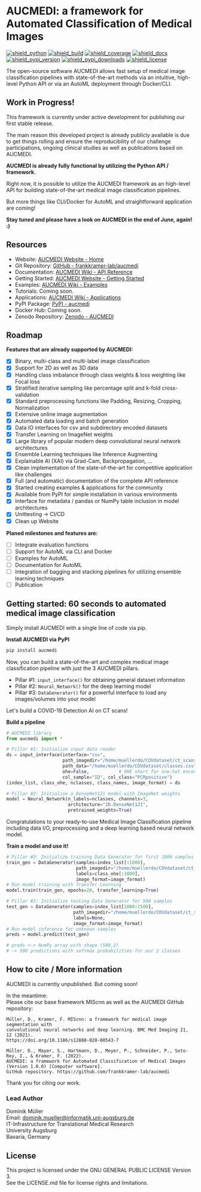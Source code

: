 # AUCMEDI: a framework for Automated Classification of Medical Images

[![shield_python](https://img.shields.io/pypi/pyversions/aucmedi?style=flat-square)](https://www.python.org/)
[![shield_build](https://img.shields.io/github/workflow/status/frankkramer-lab/aucmedi/Python%20Package%20-%20Build?style=flat-square)](https://github.com/frankkramer-lab/aucmedi)
[![shield_coverage](https://img.shields.io/codecov/c/gh/frankkramer-lab/aucmedi?style=flat-square)](https://app.codecov.io/gh/frankkramer-lab/aucmedi/)
[![shield_docs](https://img.shields.io/website?down_message=offline&label=docs&style=flat-square&up_message=online&url=https%3A%2F%2Ffrankkramer-lab.github.io%2Faucmedi%2Freference%2F)](https://frankkramer-lab.github.io/aucmedi/reference/)
[![shield_pypi_version](https://img.shields.io/pypi/v/aucmedi?style=flat-square)](https://pypi.org/project/aucmedi/)
[![shield_pypi_downloads](https://img.shields.io/pypi/dm/aucmedi?style=flat-square)](https://pypistats.org/packages/aucmedi)
[![shield_license](https://img.shields.io/github/license/frankkramer-lab/aucmedi?style=flat-square)](https://www.gnu.org/licenses/gpl-3.0.en.html)

The open-source software AUCMEDI allows fast setup of medical image classification pipelines with state-of-the-art methods via an intuitive, high-level Python API or via an AutoML deployment through Docker/CLI.

## Work in Progress!

This framework is currently under active development for publishing our first stable release.  

The main reason this developed project is already publicly available is due to get things rolling and ensure the reproducibility of our challenge participations, ongoing clinical studies as well as publications based on AUCMEDI.

**AUCMEDI is already fully functional by utilizing the Python API / framework.**

Right now, it is possible to utilize the AUCMEDI framework as an high-level API for building state-of-the-art medical image classification pipelines.  

But more things like CLI/Docker for AutoML and straightforward application are coming!  

**Stay tuned and please have a look on AUCMEDI in the end of June, again! :)**  

## Resources
- Website: [AUCMEDI Website - Home](https://frankkramer-lab.github.io/aucmedi/)
- Git Repository: [GitHub - frankkramer-lab/aucmedi](https://github.com/frankkramer-lab/aucmedi)
- Documentation: [AUCMEDI Wiki - API Reference](https://frankkramer-lab.github.io/aucmedi/reference/)
- Getting Started: [AUCMEDI Website - Getting Started](https://frankkramer-lab.github.io/aucmedi/intro/)
- Examples: [AUCMEDI Wiki - Examples](https://frankkramer-lab.github.io/aucmedi/examples/framework/)
- Tutorials: Coming soon.
- Applications: [AUCMEDI Wiki - Applications](https://frankkramer-lab.github.io/aucmedi/examples/applications/)
- PyPI Package: [PyPI - aucmedi](https://pypi.org/project/aucmedi/)
- Docker Hub: Coming soon.
- Zenodo Repository: [Zenodo - AUCMEDI](https://pypi.org/project/aucmedi/)

## Roadmap

**Features that are already supported by AUCMEDI:**
- [x] Binary, multi-class and multi-label image classification
- [x] Support for 2D as well as 3D data
- [x] Handling class imbalance through class weights & loss weighting like Focal loss
- [x] Stratified iterative sampling like percentage split and k-fold cross-validation
- [x] Standard preprocessing functions like Padding, Resizing, Cropping, Normalization
- [x] Extensive online image augmentation
- [x] Automated data loading and batch generation
- [x] Data IO interfaces for csv and subdirectory encoded datasets
- [x] Transfer Learning on ImageNet weights
- [x] Large library of popular modern deep convolutional neural network architectures
- [x] Ensemble Learning techniques like Inference Augmenting
- [x] Explainable AI (XAI) via Grad-Cam, Backpropagation, ...
- [x] Clean implementation of the state-of-the-art for competitive application like challenges
- [x] Full (and automatic) documentation of the complete API reference
- [x] Started creating examples & applications for the community
- [x] Available from PyPI for simple installation in various environments
- [x] Interface for metadata / pandas or NumPy table inclusion in model architectures
- [x] Unittesting -> CI/CD
- [x] Clean up Website

**Planed milestones and features are:**
- [ ] Integrate evaluation functions
- [ ] Support for AutoML via CLI and Docker
- [ ] Examples for AutoML
- [ ] Documentation for AutoML
- [ ] Integration of bagging and stacking pipelines for utilizing ensemble learning techniques
- [ ] Publication

## Getting started: 60 seconds to automated medical image classification

Simply install AUCMEDI with a single line of code via pip.

**Install AUCMEDI via PyPI**
```sh
pip install aucmedi
```

Now, you can build a state-of-the-art and complex medical image classification pipeline with just the 3 AUCMEDI pillars.
- Pillar #1: `input_interface()` for obtaining general dataset information
- Pillar #2: `Neural_Network()` for the deep learning model
- Pillar #3: `DataGenerator()` for a powerful interface to load any images/volumes into your model

Let's build a COVID-19 Detection AI on CT scans!

**Build a pipeline**
```python
# AUCMEDI library
from aucmedi import *

# Pillar #1: Initialize input data reader
ds = input_interface(interface="csv",
                     path_imagedir="/home/muellerdo/COVdataset/ct_scans/",
                     path_data="/home/muellerdo/COVdataset/classes.csv",
                     ohe=False,           # OHE short for one-hot encoding
                     col_sample="ID", col_class="PCRpositive")
(index_list, class_ohe, nclasses, class_names, image_format) = ds

# Pillar #2: Initialize a DenseNet121 model with ImageNet weights
model = Neural_Network(n_labels=nclasses, channels=3,
                       architecture="2D.DenseNet121",
                       pretrained_weights=True)
```
Congratulations to your ready-to-use Medical Image Classification pipeline including data I/O, preprocessing and a deep learning based neural network model.

**Train a model and use it!**
```python
# Pillar #3: Initialize training Data Generator for first 1000 samples
train_gen = DataGenerator(samples=index_list[:1000],
                          path_imagedir="/home/muellerdo/COVdataset/ct_scans/",
                          labels=class_ohe[:1000],
                          image_format=image_format)
# Run model training with Transfer Learning
model.train(train_gen, epochs=20, transfer_learning=True)

# Pillar #3: Initialize testing Data Generator for 500 samples
test_gen = DataGenerator(samples=index_list[1000:1500],
                         path_imagedir="/home/muellerdo/COVdataset/ct_scans/",
                         labels=None,
                         image_format=image_format)
# Run model inference for unknown samples
preds = model.predict(test_gen)

# preds <-> NumPy array with shape (500,2)
# -> 500 predictions with softmax probabilities for our 2 classes
```

## How to cite / More information

AUCMEDI is currently unpublished. But coming soon!

In the meantime:  
Please cite our base framework MIScnn as well as the AUCMEDI GitHub repository:

```
Müller, D., Kramer, F. MIScnn: a framework for medical image segmentation with
convolutional neural networks and deep learning. BMC Med Imaging 21, 12 (2021).
https://doi.org/10.1186/s12880-020-00543-7
```

```
Müller, D., Mayer, S., Hartmann, D., Meyer, P., Schneider, P., Soto-Rey, I., & Kramer, F. (2022).
AUCMEDI: a framework for Automated Classification of Medical Images (Version 1.0.0) [Computer software].
GitHub repository. https://github.com/frankkramer-lab/aucmedi
```

Thank you for citing our work.

### Lead Author

Dominik Müller\
Email: dominik.mueller@informatik.uni-augsburg.de\
IT-Infrastructure for Translational Medical Research\
University Augsburg\
Bavaria, Germany

## License

This project is licensed under the GNU GENERAL PUBLIC LICENSE Version 3.\
See the LICENSE.md file for license rights and limitations.
